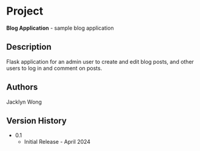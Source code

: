 # Project

**Blog Application** - sample blog application


## Description

Flask application for an admin user to create and edit blog posts, and other users to log in and comment on posts.


## Authors

Jacklyn Wong

## Version History

* 0.1
    * Initial Release - April 2024
